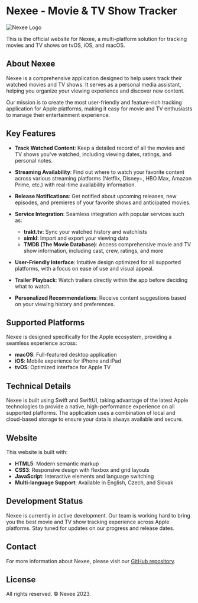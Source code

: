 # Nexee - Movie & TV Show Tracker

![Nexee Logo](https://placehold.co/600x200/3498db/FFFFFF?text=Nexee)

This is the official website for Nexee, a multi-platform solution for tracking movies and TV shows on tvOS, iOS, and macOS.

## About Nexee

Nexee is a comprehensive application designed to help users track their watched movies and TV shows. It serves as a personal media assistant, helping you organize your viewing experience and discover new content.

Our mission is to create the most user-friendly and feature-rich tracking application for Apple platforms, making it easy for movie and TV enthusiasts to manage their entertainment experience.

## Key Features

- **Track Watched Content**: Keep a detailed record of all the movies and TV shows you've watched, including viewing dates, ratings, and personal notes.

- **Streaming Availability**: Find out where to watch your favorite content across various streaming platforms (Netflix, Disney+, HBO Max, Amazon Prime, etc.) with real-time availability information.

- **Release Notifications**: Get notified about upcoming releases, new episodes, and premieres of your favorite shows and anticipated movies.

- **Service Integration**: Seamless integration with popular services such as:
  - **trakt.tv**: Sync your watched history and watchlists
  - **simkl**: Import and export your viewing data
  - **TMDB (The Movie Database)**: Access comprehensive movie and TV show information, including cast, crew, ratings, and more

- **User-Friendly Interface**: Intuitive design optimized for all supported platforms, with a focus on ease of use and visual appeal.

- **Trailer Playback**: Watch trailers directly within the app before deciding what to watch.

- **Personalized Recommendations**: Receive content suggestions based on your viewing history and preferences.

## Supported Platforms

Nexee is designed specifically for the Apple ecosystem, providing a seamless experience across:

- **macOS**: Full-featured desktop application
- **iOS**: Mobile experience for iPhone and iPad
- **tvOS**: Optimized interface for Apple TV

## Technical Details

Nexee is built using Swift and SwiftUI, taking advantage of the latest Apple technologies to provide a native, high-performance experience on all supported platforms. The application uses a combination of local and cloud-based storage to ensure your data is always available and secure.

## Website

This website is built with:

- **HTML5**: Modern semantic markup
- **CSS3**: Responsive design with flexbox and grid layouts
- **JavaScript**: Interactive elements and language switching
- **Multi-language Support**: Available in English, Czech, and Slovak

## Development Status

Nexee is currently in active development. Our team is working hard to bring you the best movie and TV show tracking experience across Apple platforms. Stay tuned for updates on our progress and release dates.

## Contact

For more information about Nexee, please visit our [GitHub repository](https://github.com/nexee).

## License

All rights reserved. © Nexee 2023.
